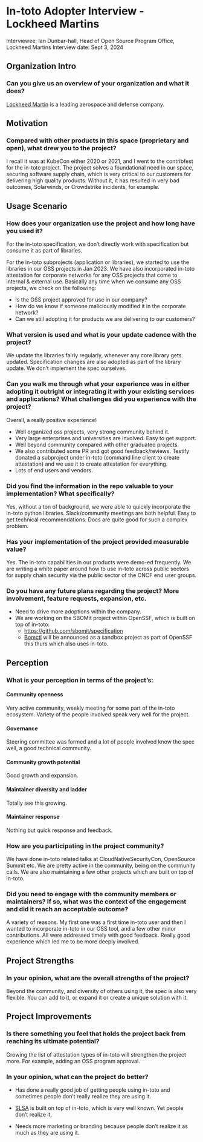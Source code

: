 # In-toto Adopter Interview - Lockheed Martins

Interviewee: Ian Dunbar-hall, Head of Open Source Program Office, Lockheed Martins
Interview date: Sept 3, 2024

## Organization Intro

### Can you give us an overview of your organization and what it does?

[Lockheed Martin](https://www.lockheedmartin.com/en-us/contact.html) is a leading aerospace and defense company.

## Motivation

### Compared with other products in this space (proprietary and open), what drew you to the project?

I recall it was at KubeCon either 2020 or 2021, and I went to the contribfest for the in-toto project. The project solves a foundational need in our space, securing software supply chain, which is very critical to our customers for delivering high quality products. Without it, it has resulted in very bad outcomes, Solarwinds, or Crowdstrike incidents, for example.

## Usage Scenario

### How does your organization use the project and how long have you used it?

For the in-toto specification, we don’t directly work with specification but consume it as part of libraries.

For the in-toto subprojects (application or libraries), we started to use the libraries in our OSS projects in Jan 2023. We have also incorporated in-toto attestation for corporate networks for any OSS projects that come to internal & external use. Basically any time when we consume any OSS projects, we check on the following:
- Is the OSS project approved for use in our company?
- How do we know if someone maliciously modified it in the corporate network?
- Can we still adopting it for products we are delivering to our customers?

### What version is used and what is your update cadence with the project?

We update the libraries fairly regularly, whenever any core library gets updated.
Specification changes are also adopted as part of the library update. We don’t implement the spec ourselves.

### Can you walk me through what your experience was in either adopting it outright or integrating it with your existing services and applications? What challenges did you experience with the project?

Overall, a really positive experience! 
- Well organized oss projects, very strong community behind it.
- Very large enterprises and universities are involved. Easy to get support.
- Well beyond community compared with other graduated projects.
- We also contributed some PR and got good feedback/reviews.  Testify donated a subproject under in-toto (command line client to create attestation) and we use it to create attestation for everything.
- Lots of end users and vendors.

### Did you find the information in the repo valuable to your implementation? What specifically?

Yes, without a ton of background, we were able to quickly incorporate the in-toto python libraries.  Slack/community meetings are both helpful. Easy to get technical recommendations. Docs are quite good for such a complex problem.

### Has your implementation of the project provided measurable value? 

Yes. The in-toto capabilities in our products were demo-ed frequently. We are writing a white paper around how to use in-toto across public sectors for supply chain security via the public sector of the CNCF end user groups.

### Do you have any future plans regarding the project? More involvement, feature requests, expansion, etc.

- Need to drive more adoptions within the company.
- We are working on the SBOMit project within OpenSSF, which is built on top of in-toto:
  * https://github.com/sbomit/specification
  * [Bomctl](https://github.com/bomctl/bomctl) will be announced as a sandbox project as part of OpenSSF this thurs which also uses in-toto.

## Perception

### What is your perception in terms of the project’s:

#### Community openness

Very active community, weekly meeting for some part of the in-toto ecosystem. Variety of the people involved speak very well for the project.

#### Governance

Steering committee was formed and a lot of people involved know the spec well, a good technical community.

#### Community growth potential

Good growth and expansion.

#### Maintainer diversity and ladder

Totally see this growing.

#### Maintainer response

Nothing but quick response and feedback.

### How are you participating in the project community?

We have done in-toto related talks at CloudNativeSecurityCon, OpenSource Summit etc. We are pretty active in the community, being on the community calls.  We are also maintaining a few other projects which are built on top of in-toto. 

### Did you need to engage with the community members or maintainers? If so, what was the context of the engagement and did it reach an acceptable outcome?

A variety of reasons. My first one was a first time in-toto user and then I wanted to incorporate in-toto in our OSS tool, and a few other minor contributions.  All were addressed timely with good feedback.  Really good experience which led me to be more deeply involved.

## Project Strengths

### In your opinion, what are the overall strengths of the project?

Beyond the community, and diversity of others using it, the spec is also very flexible. You can add to it, or expand it or create a unique solution with it. 

## Project Improvements

### Is there something you feel that holds the project back from reaching its ultimate potential?

Growing the list of attestation types of in-toto will strengthen the project more.  For example, adding an OSS program approval.

### In your opinion, what can the project do better?

- Has done a really good job of getting people using in-toto and sometimes people don’t really realize they are using it.
 * [SLSA](https://slsa.dev/) is built on top of in-toto, which is very well known.  Yet people don’t realize it.

- Needs more marketing or branding because people don’t realize it as much as they are using it.
